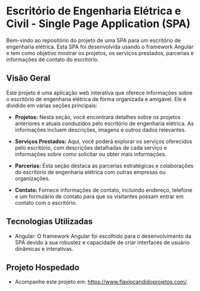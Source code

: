 # Escritório de Engenharia Elétrica e Civil - Single Page Application (SPA) 

Bem-vindo ao repositório do projeto de uma SPA para um escritório de engenharia elétrica. Esta SPA foi desenvolvida usando o framework Angular e tem como objetivo mostrar os projetos, os serviços prestados, parcerias e informações de contato do escritório.

## Visão Geral

Este projeto é uma aplicação web interativa que oferece informações sobre o escritório de engenharia elétrica de forma organizada e amigável. Ele é dividido em várias seções principais:

- **Projetos:** Nesta seção, você encontrará detalhes sobre os projetos anteriores e atuais conduzidos pelo escritório de engenharia elétrica. As informações incluem descrições, imagens e outros dados relevantes.

- **Serviços Prestados:** Aqui, você poderá explorar os serviços oferecidos pelo escritório, com descrições detalhadas de cada serviço e informações sobre como solicitar ou obter mais informações.

- **Parcerias:** Esta seção destaca as parcerias estratégicas e colaborações do escritório de engenharia elétrica com outras empresas ou organizações.

- **Contato:** Fornece informações de contato, incluindo endereço, telefone e um formulário de contato para que os visitantes possam entrar em contato com o escritório.

## Tecnologias Utilizadas

- Angular: O framework Angular foi escolhido para o desenvolvimento da SPA devido à sua robustez e capacidade de criar interfaces de usuário dinâmicas e interativas.

## Projeto Hospedado

- Acompanhe este projeto em: https://www.flaviocandidoprojetos.com/.
